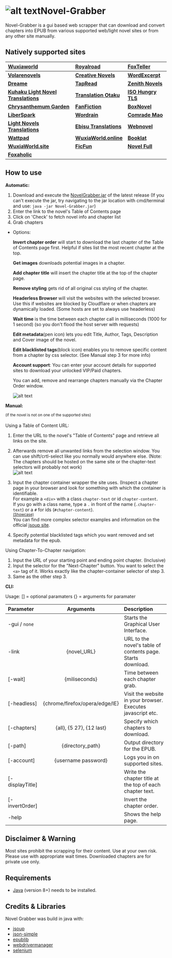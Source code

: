 # ![alt text](https://i.imgur.com/LrV2tLe.png)Novel-Grabber
Novel-Grabber is a gui based web scrapper that can download and convert chapters into EPUB from various supported web/light novel sites or from any other site manually.


## Natively supported sites

| [Wuxiaworld](https://wuxiaworld.com/) | [Royalroad](https://royalroad.com/) | [FoxTeller](https://foxteller.com/)|
| :--- | :--- | :--- |
| <b>[Volarenovels](https://volarenovels.com/)</b>| <b>[Creative Novels](https://https://creativenovels.com/.com/)</b> | <b>[WordExcerpt](https://wordexcerpt.com/)</b>|
| <b>[Dreame](https://dreame.com/)</b> | <b>[TapRead](https://www.tapread.com/)</b> | <b>[Zenith Novels](https://zenithnovels.com/)</b>|
| <b>[Kuhaku Light Novel Translations](https://kuhakulightnoveltranslations.com/)</b> | <b>[Translation Otaku](https://translatinotaku.net/)</b> | <b>[ISO Hungry TLS](https://isohungrytls.com/)</b>|
| <b>[Chrysanthemum Garden](https://chrysanthemumgarden.com/)</b> | <b>[FanFiction](https://fanfiction.net/)</b> | <b>[BoxNovel](https://boxnovel.com/)</b>|
| <b>[LiberSpark](https://liberspark.com/)</b> |<b>[Wordrain](https://wordrain69.com/)</b> | <b>[Comrade Mao](https://comrademao.com/)</b>|
| <b>[Light Novels Translations](https://lightnovelstranslations.com/)</b> | <b>[Ebisu Translations](https://ebisutranslations.com/)</b> | <b>[Webnovel](https://webnovel.com/)</b>
| <b>[Wattpad](https://wattpad.com/)</b> | <b>[WuxiaWorld.online](https://wuxiaworld.online/)</b> | <b>[Booklat](https://booklat.com.ph/)</b>
| <b>[WuxiaWorld.site](https://wuxiaworld.site/)</b> | <b>[FicFun](https://ficfun.com/)</b> | <b>[Novel Full](http://novelfull.com/)</b> 
| <b>[Foxaholic](https://foxaholic.com/)</b> |  | 

## How to use
<strong>Automatic:</strong>

1. Download and execute the [NovelGrabber.jar](https://github.com/Flameish/Novel-Grabber/releases/latest) of the latest release
(If you can't execute the jar, try navigating to the jar location with cmd/terminal and use: `java -jar Novel-Grabber.jar`)
2. Enter the link to the novel's Table of Contents page
3. Click on 'Check' to fetch novel info and chapter list
4. Grab chapters

* Options:

   <b>Invert chapter order</b> will start to download the last chapter of the Table of Contents page first. Helpful if sites list the most recent chapter at the top.
   
   <b>Get images</b> downloads potential images in a chapter.
   
   <b>Add chapter title</b> will insert the chapter title at the top of the chapter page.
      
   <b>Remove styling</b> gets rid of all original css styling of the chapter.
   
   <b>Headerless Browser</b> will visit the websites with the selected browser. Use this if websites are blocked by Cloudflare or when chapters are dynamically loaded. (Some hosts are set to always use headerless)
   
   <b>Wait time</b> is the time between each chapter call in milliseconds (1000 for 1 second) (so you don't flood the host server with requests)
   
   <b>Edit metadata</b>(pen icon) lets you edit Title, Author, Tags, Description and Cover image of the novel.
   
   <b>Edit blacklisted tags</b>(block icon) enables you to remove specific content from a chapter by css selector. (See Manual step 3 for more info)
   
   <b>Account support</b>: You can enter your account details for supported sites to download your unlocked VIP/Paid chapters.<br>
   
   You can add, remove and rearrange chapters manually via the Chapter Order window.
   
   ![alt text](https://i.imgur.com/wRVsHx8.png)

<strong>Manual:</strong>

<small>(if the novel is not on one of the supported sites)</small><br><br>
Using a Table of Content URL:</strong>
1. Enter the URL to the novel's "Table of Contents" page and retrieve all links on the site. 

2. Afterwards remove all unwanted links from the selection window. You can use shift/crtl-select like you normally would anywhere else. (Note: The chapters should be hosted on the same site or the chapter-text selectors will probably not work)<br>
![alt text](https://i.imgur.com/j9TbP0l.gif)

3. Input the chapter container wrapper the site uses. (Inspect a chapter page in your browser and look for something with which the container is identifiable. <br>
For example a `<div>` with a class `chapter-text` or id `chapter-content`. <br>
If you go with a class name, type a `.` in front of the name (`.chapter-text`) or a `#` for ids (`#chapter-content`). <br>
<small><a href="https://i.imgur.com/NGWjmUo.gif">(Showcase)</a></small><br>
You can find more complex selector examples and information on the official [jsoup site](https://jsoup.org/cookbook/extracting-data/selector-syntax).<br>

4. Specify potential blacklisted tags which you want removed and set metadata for the epub.

Using Chapter-To-Chapter navigation:
1. Input the URL of your starting point and ending point chapter. (Inclusive)
2. Input the selector for the "Next-Chapter" button. You want to select the `<a>` tag of it. Works exactly like the chapter-container selector of step 3.
3. Same as the other step 3.

<strong>CLI:</strong>

Usage:
[] = optional paramaters 
{} = arguments for paramater

| Parameter | Arguments | Description |
| :--- | :---: | :---|
-gui / `none` | | Starts the Graphical User Interface.
-link | {novel_URL} | URL to the novel's table of contents page. Starts download.
[-wait] | {miliseconds} | Time between each chapter grab.
[-headless] | {chrome/firefox/opera/edge/IE} | Visit the website in your browser. Executes javascript etc.
[-chapters] | {all}, {5 27}, {12 last}	| Specify which chapters to download.
[-path] | {directory_path} | Output directory for the EPUB.
[-account] | {username password} | Logs you in on supported sites.
[-displayTitle]| | Write the chapter title at the top of each chapter text.
[-invertOrder] | | Invert the chapter order.
-help | | Shows the help page.

## Disclaimer & Warning
Most sites prohibit the scrapping for their content. Use at your own risk. 
Please use with appropriate wait times. Downloaded chapters are for private use only.

## Requirements
* [Java](https://www.java.com/en/) (version 8+) needs to be installed.

## Credits & Libraries 
Novel Grabber was build in java with: <br>
 * [jsoup](https://www.jsoup.org/)
 * [json-simple](https://code.google.com/archive/p/json-simple/)
 * [epublib](https://github.com/psiegman/epublib)
 * [webdrivermanager](https://github.com/bonigarcia/webdrivermanager)
 * [selenium ](https://selenium.dev/)
